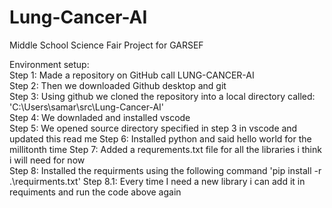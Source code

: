 # Lung-Cancer-AI
Middle School Science Fair Project for GARSEF


Environment setup:  
Step 1:  Made a repository on GitHub call LUNG-CANCER-AI  
Step 2: Then we downloaded Github desktop and git  
Step 3: Using github we cloned the repository into a local directory called: 'C:\Users\samar\src\Lung-Cancer-AI'   
Step 4: We downladed and installed vscode  
Step 5: We opened source directory specified in step 3 in vscode and updated this read me 
Step 6: Installed python and said hello world for the millitonth time
Step 7: Added a requrements.txt file for all the libraries i think i will need for now  
Step 8: Installed the requirments using the following command 'pip install -r .\requirments.txt'
Step 8.1: Every time I need a new library i can add it in requiments and run the code above again